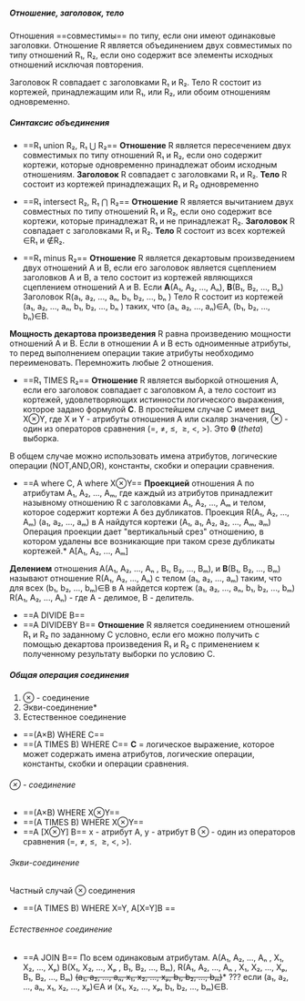 ##### Отношение, заголовок, тело
Отношения ==совместимы== по типу, если они имеют одинаковые заголовки.
Отношение R является объединением двух совместимых по типу отношений R₁, R₂, если оно содержит все элементы исходных отношений исключая повторения.

Заголовок R совпадает с заголовками R₁ и R₂.
Тело R состоит из кортежей, принадлежащим или R₁, или R₂, или обоим отношениям одновременно.

##### Синтаксис объединения
* ==R₁ union R₂, R₁ ⋃ R₂==
**Отношение** R является пересечением двух совместимых по типу отношений R₁ и R₂, если оно содержит кортежи, которые одновременно принадлежат обоим исходным отношениям.
**Заголовок** R совпадает с заголовками R₁ и R₂.
**Тело** R состоит из кортежей принадлежащих R₁ и R₂ одновременно

* ==R₁ intersect R₂, R₁ ⋂ R₂==
**Отношение** R является вычитанием двух совместных по типу отношений  R₁ и R₂, если оно содержит все кортежи, которые принадлежат  R₁ и не принадлежат R₂.
**Заголовок** R совпадает с заголовками  R₁ и R₂.
**Тело** R состоит из всех кортежей  ∈R₁ и ∉R₂.

* ==R₁ minus R₂==
**Отношение** R является декартовым произведением двух отношений A и B, если его заголовок является сцеплением заголовков A и B, а тело состоит из кортежей являющихся сцеплением отношений A и B.
Если **A**(A₁, A₂, ...,  Aₙ), **B**(B₁, B₂, ...,  Bₙ)
Заголовок R(a₁, a₂, ...,  aₙ, b₁, b₂, ...,  bₙ )
Тело R состоит из кортежей (a₁, a₂, ...,  aₙ, b₁, b₂, ...,  bₙ ) таких,
что (a₁, a₂, ...,  aₙ)∈A, (b₁, b₂, ...,  bₙ)∈B.

**Мощность декартова произведения** R равна произведению мощности отношений A и B.
Если в отношении A и B есть одноименные атрибуты, то перед выполнением операции такие атрибуты необходимо переименовать. Перемножить любые 2 отношения.

* ==R₁ TIMES R₂==
**Отношение** R является выборкой отношения A, если его заголовок совпадает с заголовком A, а тело состоит из кортежей, удовлетворяющих истинности логического выражения, которое задано формулой **C**.
В простейшем случае C имеет вид X⊗Y, где X и Y - атрибуты отношения A или скаляр значения, ⊗ - один из операторов сравнения (=, ≠, ≤,  ≥, <, >).
Это **θ** (*theta*) выборка.

В общем случае можно использовать имена атрибутов, логические операции (NOT,AND,OR), константы, скобки и операции сравнения.

* ==A where C, A where X⊗Y==
**Проекцией** отношения A по атрибутам A₁, A₂, ...,  Aₘ, где каждый из атрибутов принадлежит назывному отношению R с заголовками A₁, A₂, ...,  Aₘ и телом, которое содержит кортежи A без дубликатов.
Проекция
	 R(A₁, A₂, ...,  Aₘ)
	 (a₁, a₂, ...,  aₘ)
	 в A найдутся кортежи (A₁, a₁, A₂, a₂, ...,  Aₘ, aₘ)
Операция проекции дает "вертикальный срез" отношению, в котором удалены все возникающие при таком срезе дубликаты кортежей.*
A\[A₁, A₂, ...,  Aₘ]

**Делением** отношения A(A₁, A₂, ...,  Aₙ , B₁, B₂, ...,  Bₘ), и **B**(B₁, B₂, ...,  Bₘ) называют отношение R(A₁, A₂, ...,  Aₙ) с телом (a₁, a₂, ...,  aₘ) таким, что для всех (b₁, b₂, ...,  bₘ)∈B в A найдется кортеж (a₁, a₂, ...,  aₙ, b₁, b₂, ...,  bₘ)
R(A₁, A₂, ...,  Aₙ) - где A - делимое, B - делитель.

- ==A DIVIDE B==
- ==A DIVIDEBY B==
**Отношение** R является соединением отношений  R₁ и R₂ по заданному C условно, если его можно получить с помощью декартова произведения  R₁ и R₂ с применением к полученному результату выборки по условию C.

##### Общая операция соединения
1) ⊗ - соединение
2) Экви-соединение*
3) Естественное соединение
- ==(A×B) WHERE C==
- ==(A TIMES B) WHERE C==
**C** = логическое выражение, которое может содержать имена атрибутов, логические операции, константы, скобки и операции сравнения.

###### ⊗ - соединение
- ==(A×B) WHERE X⊗Y==
- ==(A TIMES B) WHERE X⊗Y==
- ==A [X⊗Y] B==
x - атрибут A, y - атрибут B
⊗ - один из операторов сравнения (=, ≠, ≤,  ≥, <, >).
###### Экви-соединение
Частный случай ⊗ соединения
- ==(A TIMES B) WHERE  X=Y, A[X=Y]B ==
###### Естественное соединение
- ==A JOIN B==
По всем одинаковым атрибутам.
A(A₁, A₂, ...,  Aₙ , X₁, X₂, ...,  Xₚ)
B(X₁, X₂, ...,  Xₚ , B₁, B₂, ...,  Bₘ),
R(A₁, A₂, ...,  Aₙ , X₁, X₂, ...,  Xₚ, B₁, B₂, ...,  Bₘ)
~~(a₁, a₂, ...,  aₙ, x₁, x₂, ...,  xₚ, b₁, b₂, ...,  bₘ)~~\* ???
если (a₁, a₂, ...,  aₙ, x₁, x₂, ...,  xₚ)∈A и (x₁, x₂, ...,  xₚ, b₁, b₂, ...,  bₘ)∈B.
